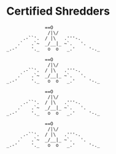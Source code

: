 # Certified Shredders

                  ==O 
                   /|\/ 
          .-``'.  / |\   .'''-.
        .`   .`~  _/__|_ ~`.   '.
    _.-'     '._   o  o   _.'     '-._   

                  ==O 
                   /|\/ 
          .-``'.  / |\   .'''-.
        .`   .`~  _/__|_ ~`.   '.
    _.-'     '._   o  o   _.'     '-._

                  ==O 
                   /|\/ 
          .-``'.  / |\   .'''-.
        .`   .`~  _/__|_ ~`.   '.
    _.-'     '._   o  o   _.'     '-._

                  ==O 
                   /|\/ 
          .-``'.  / |\   .'''-.
        .`   .`~  _/__|_ ~`.   '.
    _.-'     '._   o  o   _.'     '-._